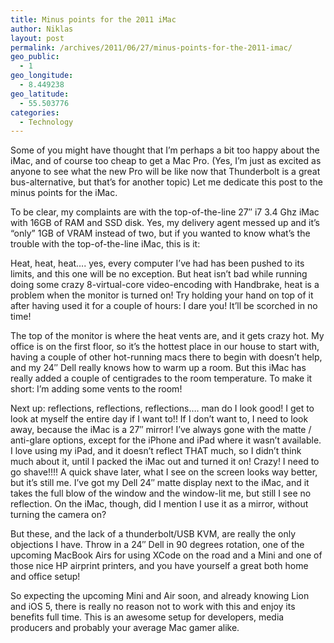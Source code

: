 ```yaml
---
title: Minus points for the 2011 iMac
author: Niklas
layout: post
permalink: /archives/2011/06/27/minus-points-for-the-2011-imac/
geo_public:
  - 1
geo_longitude:
  - 8.449238
geo_latitude:
  - 55.503776
categories:
  - Technology
---
```

Some of you might have thought that I&#8217;m perhaps a bit too happy about the iMac, and of course too cheap to get a Mac Pro. (Yes, I&#8217;m just as excited as anyone to see what the new Pro will be like now that Thunderbolt is a great bus-alternative, but that&#8217;s for another topic) Let me dedicate this post to the minus points for the iMac.

To be clear, my complaints are with the top-of-the-line 27&#8243; i7 3.4 Ghz iMac with 16GB of RAM and SSD disk. Yes, my delivery agent messed up and it&#8217;s &#8220;only&#8221; 1GB of VRAM instead of two, but if you wanted to know what&#8217;s the trouble with the top-of-the-line iMac, this is it:

Heat, heat, heat&#8230;. yes, every computer I&#8217;ve had has been pushed to its limits, and this one will be no exception. But heat isn&#8217;t bad while running doing some crazy 8-virtual-core video-encoding with Handbrake, heat is a problem when the monitor is turned on! Try holding your hand on top of it after having used it for a couple of hours: I dare you! It&#8217;ll be scorched in no time!

The top of the monitor is where the heat vents are, and it gets crazy hot. My office is on the first floor, so it&#8217;s the hottest place in our house to start with, having a couple of other hot-running macs there to begin with doesn&#8217;t help, and my 24&#8243; Dell really knows how to warm up a room. But this iMac has really added a couple of centigrades to the room temperature. To make it short: I&#8217;m adding some vents to the room!

Next up: reflections, reflections, reflections&#8230;. man do I look good! I get to look at myself the entire day if I want to!! If I don&#8217;t want to, I need to look away, because the iMac is a 27&#8243; mirror! I&#8217;ve always gone with the matte / anti-glare options, except for the iPhone and iPad where it wasn&#8217;t available. I love using my iPad, and it doesn&#8217;t reflect THAT much, so I didn&#8217;t think much about it, until I packed the iMac out and turned it on! Crazy! I need to go shave!!!! A quick shave later, what I see on the screen looks way better, but it&#8217;s still me. I&#8217;ve got my Dell 24&#8243; matte display next to the iMac, and it takes the full blow of the window and the window-lit me, but still I see no reflection. On the iMac, though, did I mention I use it as a mirror, without turning the camera on?

But these, and the lack of a thunderbolt/USB KVM, are really the only objections I have. Throw in a 24&#8243; Dell in 90 degrees rotation, one of the upcoming MacBook Airs for using XCode on the road and a Mini and one of those nice HP airprint printers, and you have yourself a great both home and office setup!

So expecting the upcoming Mini and Air soon, and already knowing Lion and iOS 5, there is really no reason not to work with this and enjoy its benefits full time. This is an awesome setup for developers, media producers and probably your average Mac gamer alike.
